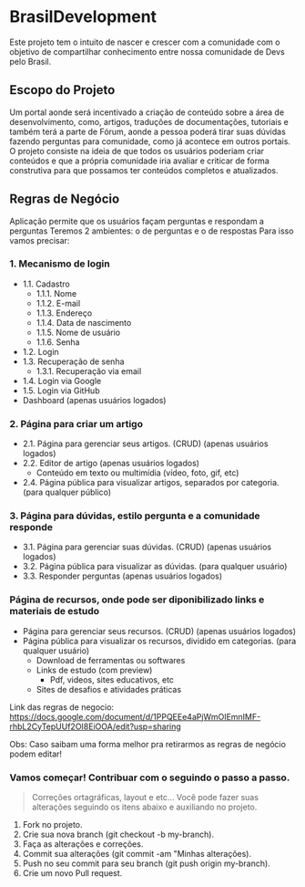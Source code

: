 # BrasilDevelopment
Este projeto tem o intuito de nascer e crescer com a comunidade com o objetivo de compartilhar conhecimento entre nossa comunidade de Devs pelo Brasil.

## Escopo do Projeto
Um portal aonde será incentivado a criação de conteúdo sobre a área de desenvolvimento, como, artigos, traduções de documentações, tutoriais e também terá a parte de Fórum, aonde a pessoa poderá tirar suas dúvidas fazendo perguntas para comunidade, como já acontece em outros portais. O projeto consiste na ideia de que todos os usuários poderiam criar conteúdos e que a própria comunidade iria avaliar e criticar de forma construtiva para que possamos ter conteúdos completos e atualizados.
  
## Regras de Negócio 
Aplicação permite que os usuários façam perguntas e respondam a perguntas
Teremos 2 ambientes: o de perguntas e o de respostas
Para isso vamos precisar:

### 1. Mecanismo de login
- 1.1. Cadastro
  - 1.1.1. Nome
  - 1.1.2. E-mail
  - 1.1.3. Endereço
  - 1.1.4. Data de nascimento
  - 1.1.5. Nome de usuário
  - 1.1.6. Senha
- 1.2. Login
- 1.3. Recuperação de senha
  - 1.3.1. Recuperação via email
- 1.4. Login via Google
- 1.5. Login via GitHub
- Dashboard (apenas usuários logados)

### 2. Página para criar um artigo
- 2.1. Página para gerenciar seus artigos. (CRUD) (apenas usuários logados)
- 2.2. Editor de artigo (apenas usuários logados)
  - Conteúdo em texto ou multimídia (vídeo, foto, gif, etc)
- 2.4. Página pública para visualizar artigos, separados por categoria. (para qualquer público)

### 3. Página para dúvidas, estilo pergunta e a comunidade responde
- 3.1. Página para gerenciar suas dúvidas. (CRUD) (apenas usuários logados)
- 3.2. Página pública para visualizar as dúvidas. (para qualquer usuário)
- 3.3. Responder perguntas (apenas usuários logados)

### Página de recursos, onde pode ser diponibilizado links e materiais de estudo
- Página para gerenciar seus recursos. (CRUD) (apenas usuários logados)
- Página pública para visualizar os recursos, dividido em categorias. (para qualquer usuário)
  - Download de ferramentas ou softwares
  - Links de estudo (com preview)
    - Pdf, videos, sites educativos, etc
  - Sites de desafios e atividades práticas

Link das regras de negocio:
https://docs.google.com/document/d/1PPQEEe4aPjWmOIEmnIMF-rhbL2CyTepUUf2OI8EiOOA/edit?usp=sharing
  
Obs: Caso saibam uma forma melhor pra retirarmos as regras de negócio podem editar!
  
 ### Vamos começar! Contribuar com o seguindo o passo a passo.
 > Correções ortagráficas, layout e etc... Você pode fazer suas alterações seguindo os itens abaixo e auxiliando no projeto.

1. Fork no projeto.
2. Crie sua nova branch (git checkout -b my-branch).
3. Faça as alterações e correções.
4. Commit sua alterações (git commit -am "Minhas alterações).
5. Push no seu commit para seu branch (git push origin my-branch).
6. Crie um novo Pull request.
